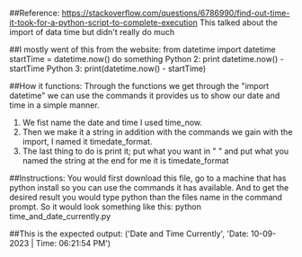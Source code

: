 ##Reference:
https://stackoverflow.com/questions/6786990/find-out-time-it-took-for-a-python-script-to-complete-execution
This talked about the import of data time but didn't really do much

##I mostly went of this from the website:
from datetime import datetime
startTime = datetime.now()
do something
Python 2: 
print datetime.now() - startTime 
Python 3: 
print(datetime.now() - startTime)

##How it functions:
Through the functions we get through the "import datetime" we can use the commands it provides us to show our date and time in a simple manner. 
1. We fist name the date and time I used time_now. 
2. Then we make it a string in addition with the commands we gain with the import, I named it timedate_format. 
3. The last thing to do is print it; put what you want in " " and put what you named the string at the end for me it is timedate_format

##Instructions:
You would first download this file, go to a machine that has python install so you can use the commands it has available. 
And to get the desired result you would type python than the files name in the command prompt. 
So it would look something like this: python time_and_date_currently.py

##This is the expected output:
('Date and Time Currently', 'Date: 10-09-2023 | Time: 06:21:54 PM')
